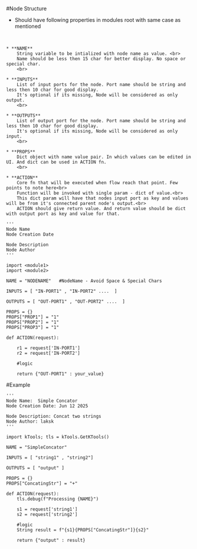 
#Node Structure

- Should have following properties in modules root with same case as mentioned  
<br>
  
    * **NAME**
		String variable to be intialized with node name as value. <br>
		Name should be less then 15 char for better display. No space or special char.  
		<br>
		  
    * **INPUTS**
		List of input ports for the node. Port name should be string and less then 10 char for good display.
		It's optional if its missing, Node will be considered as only output.  
		<br>
			
    * **OUTPUTS** 
    	List of output port for the node. Port name should be string and less then 10 char for good display.
	    It's optional if its missing, Node will be considered as only input.  
		<br>
			
    * **PROPS** 
		Dict object with name value pair. In which values can be edited in UI. And dict can be used in ACTION fn.  
		<br>
		    
    * **ACTION**  
		Core fn that will be executed when flow reach that point. Few points to note here<br>
		Function will be invoked with single param - dict of value.<br>
		This dict param will have that nodes input port as key and values will be from it's connected parent node's output.<br>
		ACTION should give return value. And return value should be dict with output port as key and value for that.
		
```
'''
Node Name
Node Creation Date

Node Description
Node Author
'''

import <module1>
import <module2>

NAME = "NODENAME"	#NodeName - Avoid Space & Special Chars

INPUTS = [ "IN-PORT1" , "IN-PORT2" ....  ]

OUTPUTS = [ "OUT-PORT1" , "OUT-PORT2" ....  ]

PROPS = {}
PROPS["PROP1"] = "1"
PROPS["PROP2"] = "1"
PROPS["PROP3"] = "1"

def ACTION(request):

	r1 = request['IN-PORT1']
	r2 = request['IN-PORT2']
		
	#logic

	return {"OUT-PORT1" : your_value}
```


#Example

```
'''
Node Name:	Simple Concator
Node Creation Date:	Jun 12 2025

Node Description: Concat two strings 
Node Author: laksk
'''

import kTools; tls = kTools.GetKTools()

NAME = "SimpleConcator"

INPUTS = [ "string1" , "string2"]

OUTPUTS = [ "output" ]

PROPS = {}
PROPS["ConcatingStr"] = "+"

def ACTION(request):
	tls.debug(f"Processing {NAME}")
	
	s1 = request['string1']
	s2 = request['string2']
		
	#logic
	String result = f"{s1}{PROPS["ConcatingStr"]}{s2}"

	return {"output" : result}
```